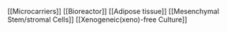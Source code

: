 [[Microcarriers]]
[[Bioreactor]]
[[Adipose tissue]]
[[Mesenchymal Stem/stromal Cells]]
[[Xenogeneic(xeno)-free Culture]]
